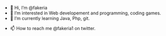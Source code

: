 - 👋 Hi, I’m @fakeria
- 👀 I’m interested in Web developement and programming, coding games.
- 🌱 I’m currently learning Java, Php, git.
<!-- - 💞️ I’m looking to collaborate on ... -->
- 📫 How to reach me @fakeria1 on twitter.

<!---
fakeria/fakeria is a ✨ special ✨ repository because its `README.md` (this file) appears on your GitHub profile.
You can click the Preview link to take a look at your changes.
--->
